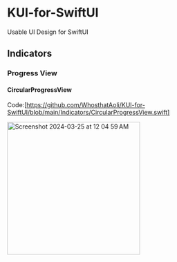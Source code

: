 # KUI-for-SwiftUI
Usable UI Design for SwiftUI


## Indicators

### Progress View

#### CircularProgressView
Code:[https://github.com/WhosthatAoli/KUI-for-SwiftUI/blob/main/Indicators/CircularProgressView.swift]

<img width="307" alt="Screenshot 2024-03-25 at 12 04 59 AM" src="https://github.com/WhosthatAoli/KUI-for-SwiftUI/assets/54309838/fb941a88-e667-41cc-9bae-3b4d42719887">
